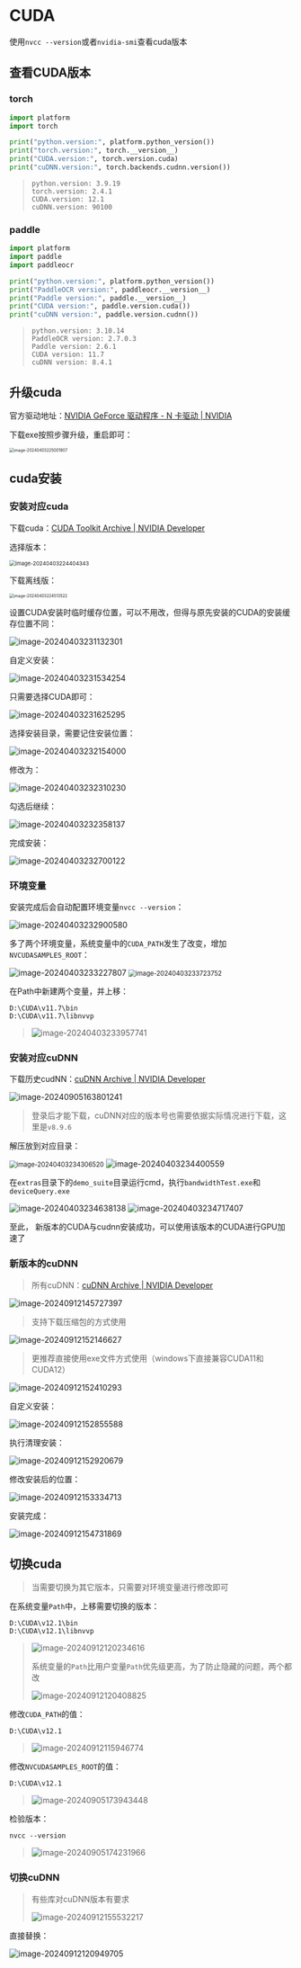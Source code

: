 # CUDA

使用`nvcc --version`或者`nvidia-smi`查看cuda版本

## 查看CUDA版本

### torch

```python
import platform
import torch

print("python.version:", platform.python_version())
print("torch.version:", torch.__version__)
print("CUDA.version:", torch.version.cuda)
print("cuDNN.version:", torch.backends.cudnn.version())

```

> ```
> python.version: 3.9.19
> torch.version: 2.4.1
> CUDA.version: 12.1
> cuDNN.version: 90100
> ```

### paddle

```python
import platform
import paddle
import paddleocr

print("python.version:", platform.python_version())
print("PaddleOCR version:", paddleocr.__version__)
print("Paddle version:", paddle.__version__)
print("CUDA version:", paddle.version.cuda())
print("cuDNN version:", paddle.version.cudnn())

```

> ```
> python.version: 3.10.14
> PaddleOCR version: 2.7.0.3
> Paddle version: 2.6.1
> CUDA version: 11.7
> cuDNN version: 8.4.1
> ```

## 升级cuda

官方驱动地址：[NVIDIA GeForce 驱动程序 - N 卡驱动 | NVIDIA](https://www.nvidia.cn/geforce/drivers/)

下载exe按照步骤升级，重启即可：

<img src="img/CUDA/image-20240403225001807.png" alt="image-20240403225001807" style="zoom:50%;" />

## cuda安装

### 安装对应cuda

下载cuda：[CUDA Toolkit Archive | NVIDIA Developer](https://developer.nvidia.com/cuda-toolkit-archive)

选择版本：

<img src="img/CUDA/image-20240403224404343.png" alt="image-20240403224404343" style="zoom:67%;" />

下载离线版：

<img src="img/CUDA/image-20240403224513522.png" alt="image-20240403224513522" style="zoom: 50%;" />

设置CUDA安装时临时缓存位置，可以不用改，但得与原先安装的CUDA的安装缓存位置不同：

<img src="img/CUDA/image-20240403231132301.png" alt="image-20240403231132301"  />

自定义安装：

<img src="img/CUDA/image-20240403231534254.png" alt="image-20240403231534254"  />

只需要选择CUDA即可：

<img src="img/CUDA/image-20240403231625295.png" alt="image-20240403231625295"  />

选择安装目录，需要记住安装位置：

<img src="img/CUDA/image-20240403232154000.png" alt="image-20240403232154000"  />

修改为：

<img src="img/CUDA/image-20240403232310230.png" alt="image-20240403232310230"  />

勾选后继续：

<img src="img/CUDA/image-20240403232358137.png" alt="image-20240403232358137"  />

完成安装：

<img src="img/CUDA/image-20240403232700122.png" alt="image-20240403232700122"  />

### 环境变量

安装完成后会自动配置环境变量`nvcc --version`：

<img src="img/CUDA/image-20240403232900580.png" alt="image-20240403232900580"  />

多了两个环境变量，系统变量中的`CUDA_PATH`发生了改变，增加`NVCUDASAMPLES_ROOT`：

<img src="img/CUDA/image-20240403233227807.png" alt="image-20240403233227807"  />

<img src="img/CUDA/image-20240403233723752.png" alt="image-20240403233723752" style="zoom: 80%;" />

在Path中新建两个变量，并上移：

```
D:\CUDA\v11.7\bin
D:\CUDA\v11.7\libnvvp
```

> <img src="img/CUDA/image-20240403233957741.png" alt="image-20240403233957741"  />

### 安装对应cuDNN

下载历史cudNN：[cuDNN Archive | NVIDIA Developer](https://developer.nvidia.com/rdp/cudnn-archive)

<img src="img/CUDA/image-20240905163801241.png" alt="image-20240905163801241"  />

> 登录后才能下载，cuDNN对应的版本号也需要依据实际情况进行下载，这里是`v8.9.6`

解压放到对应目录：

<img src="img/CUDA/image-20240403234306520.png" alt="image-20240403234306520" style="zoom: 80%;" />

<img src="img/CUDA/image-20240403234400559.png" alt="image-20240403234400559"  />

在`extras`目录下的`demo_suite`目录运行cmd，执行`bandwidthTest.exe`和`deviceQuery.exe`

<img src="img/CUDA/image-20240403234638138.png" alt="image-20240403234638138"  />

<img src="img/CUDA/image-20240403234717407.png" alt="image-20240403234717407"  />

至此， 新版本的CUDA与cudnn安装成功，可以使用该版本的CUDA进行GPU加速了

### 新版本的cuDNN

> 所有cuDNN：[cuDNN Archive | NVIDIA Developer](https://developer.nvidia.com/cudnn-archive)

![image-20240912145727397](img/CUDA/image-20240912145727397.png)

> 支持下载压缩包的方式使用

![image-20240912152146627](img/CUDA/image-20240912152146627.png)

> 更推荐直接使用exe文件方式使用（windows下直接兼容CUDA11和CUDA12）

![image-20240912152410293](img/CUDA/image-20240912152410293.png)

自定义安装：

![image-20240912152855588](img/CUDA/image-20240912152855588.png)

执行清理安装：

![image-20240912152920679](img/CUDA/image-20240912152920679.png)

修改安装后的位置：

![image-20240912153334713](img/CUDA/image-20240912153334713.png)

安装完成：

![image-20240912154731869](img/CUDA/image-20240912154731869.png)

## 切换cuda

> 当需要切换为其它版本，只需要对环境变量进行修改即可

在系统变量`Path`中，上移需要切换的版本：

```
D:\CUDA\v12.1\bin
D:\CUDA\v12.1\libnvvp
```

> ![image-20240912120234616](img/CUDA/image-20240912120234616.png)
>
> 系统变量的`Path`比用户变量`Path`优先级更高，为了防止隐藏的问题，两个都改
>
> ![image-20240912120408825](img/CUDA/image-20240912120408825.png)

修改`CUDA_PATH`的值：

```
D:\CUDA\v12.1
```

> ![image-20240912115946774](img/CUDA/image-20240912115946774.png)

修改`NVCUDASAMPLES_ROOT`的值：

```
D:\CUDA\v12.1
```

> ![image-20240905173943448](img/CUDA/image-20240905173943448.png)

检验版本：

```
nvcc --version
```

> ![image-20240905174231966](img/CUDA/image-20240905174231966.png)

### 切换cuDNN

> 有些库对cuDNN版本有要求
>
> ![image-20240912155532217](img/CUDA/image-20240912155532217.png)

直接替换：

![image-20240912120949705](img/CUDA/image-20240912120949705.png)
